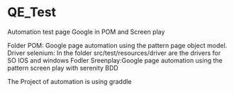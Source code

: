 # QE_Test
Automation test page Google in POM and Screen play

Folder POM: Google page automation using the pattern page object model.
  Driver selenium: In the folder  src/test/resources/driver are the drivers for SO IOS and windows
Fodler Sreenplay:Google page automation using the pattern screen play with serenity BDD



The Project of automation is  using graddle

